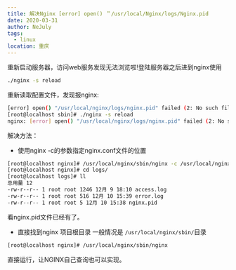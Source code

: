 ```yaml
---
title: 解决Nginx [error] open() ＂/usr/local/Nginx/logs/Nginx.pid
date: 2020-03-31
author: NeJuly
tags: 
  - linux
location: 重庆  
---
```


重新启动服务器，访问web服务发现无法浏览啦!登陆服务器之后进到nginx使用
```bash
./nginx -s reload
```
重新读取配置文件，发现报nginx: 
```bash
[error] open() "/usr/local/nginx/logs/nginx.pid" failed (2: No such file or directory)错误，进到logs文件发现的确没有nginx.pid文件
[root@localhost sbin]# ./nginx -s reload
nginx: [error] open() "/usr/local/nginx/logs/nginx.pid" failed (2: No such file or directory)
```


解决方法： 
- 使用nginx -c的参数指定nginx.conf文件的位置
```bash
[root@localhost nginx]# /usr/local/nginx/sbin/nginx -c /usr/local/nginx/conf/nginx.conf
[root@localhost nginx]# cd logs/
[root@localhost logs]# ll
总用量 12
-rw-r--r-- 1 root root 1246 12月 9 18:10 access.log
-rw-r--r-- 1 root root 516 12月 10 15:39 error.log
-rw-r--r-- 1 root root 5 12月 10 15:38 nginx.pid
```
看nginx.pid文件已经有了。
- 直接找到nginx 项目根目录 一般情况是 `/usr/local/nginx/sbin/`目录
```bash
[root@localhost nginx]# /usr/local/nginx/sbin/nginx
```
直接运行，让NGINX自己查询也可以实现。
